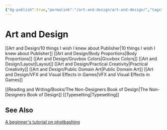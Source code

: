 ```yaml
---
{"dg-publish":true,"permalink":"/art-and-design/art-and-design/","tags":["Art","Design","landing"],"noteIcon":1}
---
```



# Art and Design

[[Art and Design/10 things I wish I knew about Publisher\|10 things I wish I knew about Publisher]]
[[Art and Design/Body Proportions\|Body Proportions]]
[[Art and Design/Gruvbox Colors\|Gruvbox Colors]]
[[Art and Design/Layout\|Layout]]
[[Art and Design/Practical Creativity\|Practical Creativity]]
[[Art and Design/Public Domain Art\|Public Domain Art]]
[[Art and Design/VFX and Visual Effects in Games\|VFX and Visual Effects in Games]]

[[Reading and Writing/Books/The Non-Designers Book of Design\|The Non-Designers Book of Design]]
[[Typesetting\|Typesetting]]

## See Also

[A beginner's tutorial on photbashing](https://www.youtube.com/watch?v=GYrUzzS8SnE&feature=youtu.be)